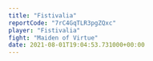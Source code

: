 ```yaml
---
title: "Fistivalia"
reportCode: "7rC4GqTLR3pgZQxc"
player: "Fistivalia"
fight: "Maiden of Virtue"
date: 2021-08-01T19:04:53.731000+00:00
---
```

